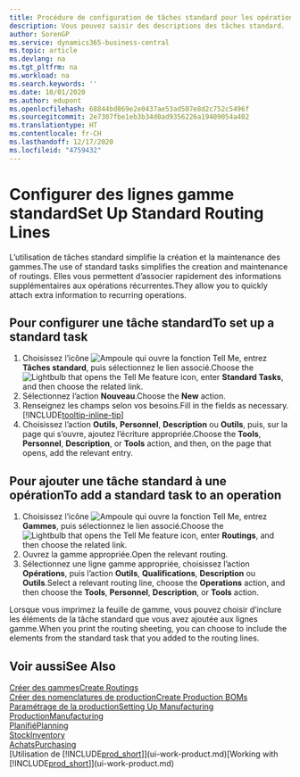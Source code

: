 ```yaml
---
title: Procédure de configuration de tâches standard pour les opérations | Microsoft Docs
description: Vous pouvez saisir des descriptions des tâches standard.
author: SorenGP
ms.service: dynamics365-business-central
ms.topic: article
ms.devlang: na
ms.tgt_pltfrm: na
ms.workload: na
ms.search.keywords: ''
ms.date: 10/01/2020
ms.author: edupont
ms.openlocfilehash: 68844bd869e2e0437ae53ad507e8d2c752c5496f
ms.sourcegitcommit: 2e7307fbe1eb3b34d0ad9356226a19409054a402
ms.translationtype: HT
ms.contentlocale: fr-CH
ms.lasthandoff: 12/17/2020
ms.locfileid: "4759432"
---
```

# <a name="set-up-standard-routing-lines"></a><span data-ttu-id="f2dd9-103">Configurer des lignes gamme standard</span><span class="sxs-lookup"><span data-stu-id="f2dd9-103">Set Up Standard Routing Lines</span></span>

<span data-ttu-id="f2dd9-104">L’utilisation de tâches standard simplifie la création et la maintenance des gammes.</span><span class="sxs-lookup"><span data-stu-id="f2dd9-104">The use of standard tasks simplifies the creation and maintenance of routings.</span></span> <span data-ttu-id="f2dd9-105">Elles vous permettent d’associer rapidement des informations supplémentaires aux opérations récurrentes.</span><span class="sxs-lookup"><span data-stu-id="f2dd9-105">They allow you to quickly attach extra information to recurring operations.</span></span>

## <a name="to-set-up-a-standard-task"></a><span data-ttu-id="f2dd9-106">Pour configurer une tâche standard</span><span class="sxs-lookup"><span data-stu-id="f2dd9-106">To set up a standard task</span></span>

1. <span data-ttu-id="f2dd9-107">Choisissez l’icône ![Ampoule qui ouvre la fonction Tell Me](media/ui-search/search_small.png "Dites-moi ce que vous voulez faire"), entrez **Tâches standard**, puis sélectionnez le lien associé.</span><span class="sxs-lookup"><span data-stu-id="f2dd9-107">Choose the ![Lightbulb that opens the Tell Me feature](media/ui-search/search_small.png "Tell me what you want to do") icon, enter **Standard Tasks**, and then choose the related link.</span></span>
2. <span data-ttu-id="f2dd9-108">Sélectionnez l’action **Nouveau**.</span><span class="sxs-lookup"><span data-stu-id="f2dd9-108">Choose the **New** action.</span></span>
3. <span data-ttu-id="f2dd9-109">Renseignez les champs selon vos besoins.</span><span class="sxs-lookup"><span data-stu-id="f2dd9-109">Fill in the fields as necessary.</span></span> [!INCLUDE[tooltip-inline-tip](includes/tooltip-inline-tip_md.md)]
4. <span data-ttu-id="f2dd9-110">Choisissez l’action **Outils**, **Personnel**, **Description** ou **Outils**, puis, sur la page qui s’ouvre, ajoutez l’écriture appropriée.</span><span class="sxs-lookup"><span data-stu-id="f2dd9-110">Choose the **Tools**, **Personnel**, **Description**, or **Tools** action, and then, on the page that opens, add the relevant entry.</span></span>

## <a name="to-add-a-standard-task-to-an-operation"></a><span data-ttu-id="f2dd9-111">Pour ajouter une tâche standard à une opération</span><span class="sxs-lookup"><span data-stu-id="f2dd9-111">To add a standard task to an operation</span></span>

1. <span data-ttu-id="f2dd9-112">Choisissez l’icône ![Ampoule qui ouvre la fonction Tell Me](media/ui-search/search_small.png "Dites-moi ce que vous voulez faire"), entrez **Gammes**, puis sélectionnez le lien associé.</span><span class="sxs-lookup"><span data-stu-id="f2dd9-112">Choose the ![Lightbulb that opens the Tell Me feature](media/ui-search/search_small.png "Tell me what you want to do") icon, enter **Routings**, and then choose the related link.</span></span>
2. <span data-ttu-id="f2dd9-113">Ouvrez la gamme appropriée.</span><span class="sxs-lookup"><span data-stu-id="f2dd9-113">Open the relevant routing.</span></span>
3. <span data-ttu-id="f2dd9-114">Sélectionnez une ligne gamme appropriée, choisissez l’action **Opérations**, puis l’action **Outils**, **Qualifications**, **Description** ou **Outils**.</span><span class="sxs-lookup"><span data-stu-id="f2dd9-114">Select a relevant routing line, choose the **Operations** action, and then choose the **Tools**, **Personnel**, **Description**, or **Tools** action.</span></span>

<span data-ttu-id="f2dd9-115">Lorsque vous imprimez la feuille de gamme, vous pouvez choisir d’inclure les éléments de la tâche standard que vous avez ajoutée aux lignes gamme.</span><span class="sxs-lookup"><span data-stu-id="f2dd9-115">When you print the routing sheeting, you can choose to include the elements from the standard task that you added to the routing lines.</span></span>

## <a name="see-also"></a><span data-ttu-id="f2dd9-116">Voir aussi</span><span class="sxs-lookup"><span data-stu-id="f2dd9-116">See Also</span></span>

[<span data-ttu-id="f2dd9-117">Créer des gammes</span><span class="sxs-lookup"><span data-stu-id="f2dd9-117">Create Routings</span></span>](production-how-to-create-routings.md)  
[<span data-ttu-id="f2dd9-118">Créer des nomenclatures de production</span><span class="sxs-lookup"><span data-stu-id="f2dd9-118">Create Production BOMs</span></span>](production-how-to-create-production-boms.md)  
[<span data-ttu-id="f2dd9-119">Paramétrage de la production</span><span class="sxs-lookup"><span data-stu-id="f2dd9-119">Setting Up Manufacturing</span></span>](production-configure-production-processes.md)  
[<span data-ttu-id="f2dd9-120">Production</span><span class="sxs-lookup"><span data-stu-id="f2dd9-120">Manufacturing</span></span>](production-manage-manufacturing.md)  
[<span data-ttu-id="f2dd9-121">Planifié</span><span class="sxs-lookup"><span data-stu-id="f2dd9-121">Planning</span></span>](production-planning.md)  
[<span data-ttu-id="f2dd9-122">Stock</span><span class="sxs-lookup"><span data-stu-id="f2dd9-122">Inventory</span></span>](inventory-manage-inventory.md)  
[<span data-ttu-id="f2dd9-123">Achats</span><span class="sxs-lookup"><span data-stu-id="f2dd9-123">Purchasing</span></span>](purchasing-manage-purchasing.md)  
<span data-ttu-id="f2dd9-124">[Utilisation de [!INCLUDE[prod_short](includes/prod_short.md)]](ui-work-product.md)</span><span class="sxs-lookup"><span data-stu-id="f2dd9-124">[Working with [!INCLUDE[prod_short](includes/prod_short.md)]](ui-work-product.md)</span></span>  
